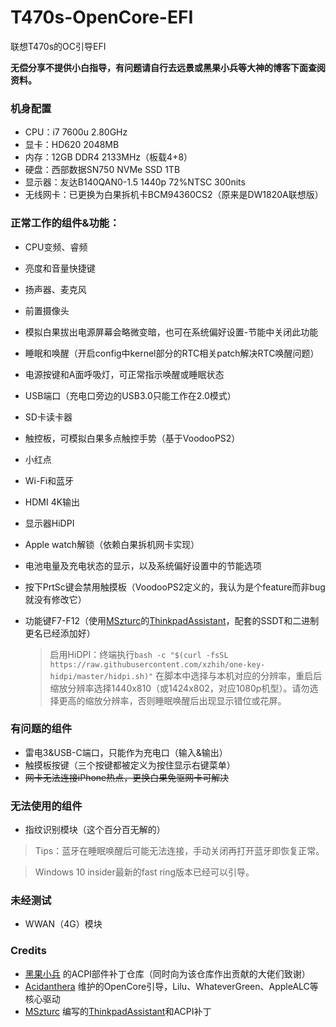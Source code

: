 # T470s-OpenCore-EFI
联想T470s的OC引导EFI

**无偿分享不提供小白指导，有问题请自行去远景或黑果小兵等大神的博客下面查阅资料。**

### 机身配置
- CPU：i7 7600u 2.80GHz
- 显卡：HD620 2048MB
- 内存：12GB DDR4 2133MHz（板载4+8）
- 硬盘：西部数据SN750 NVMe SSD 1TB
- 显示器：友达B140QAN0-1.5 1440p 72%NTSC 300nits 
- 无线网卡：已更换为白果拆机卡BCM94360CS2（原来是DW1820A联想版）

### 正常工作的组件&功能：
- CPU变频、睿频
- 亮度和音量快捷键
- 扬声器、麦克风
- 前置摄像头
- 模拟白果拔出电源屏幕会略微变暗，也可在系统偏好设置-节能中关闭此功能
- 睡眠和唤醒（开启config中kernel部分的RTC相关patch解决RTC唤醒问题）
- 电源按键和A面呼吸灯，可正常指示唤醒或睡眠状态
- USB端口（充电口旁边的USB3.0只能工作在2.0模式）
- SD卡读卡器
- 触控板，可模拟白果多点触控手势（基于VoodooPS2）
- 小红点
- Wi-Fi和蓝牙
- HDMI 4K输出
- 显示器HiDPI
- Apple watch解锁（依赖白果拆机网卡实现）
- 电池电量及充电状态的显示，以及系统偏好设置中的节能选项
- 按下PrtSc键会禁用触摸板（VoodooPS2定义的，我认为是个feature而非bug就没有修改它）
- 功能键F7-F12（使用[MSzturc](https://github.com/MSzturc)的[ThinkpadAssistant](https://github.com/MSzturc/ThinkpadAssistant)，配套的SSDT和二进制更名已经添加好）
	
	> 启用HiDPI：终端执行```bash -c "$(curl -fsSL https://raw.githubusercontent.com/xzhih/one-key-hidpi/master/hidpi.sh)"```
	> 在脚本中选择与本机对应的分辨率，重启后缩放分辨率选择1440x810（或1424x802，对应1080p机型）。请勿选择更高的缩放分辨率，否则睡眠唤醒后出现显示错位或花屏。

### 有问题的组件
- 雷电3&USB-C端口，只能作为充电口（输入&输出）
- 触摸板按键（三个按键都被定义为按住显示右键菜单）
- ~~网卡无法连接iPhone热点，更换白果免驱网卡可解决~~

### 无法使用的组件
- 指纹识别模块（这个百分百无解的）

>  Tips：蓝牙在睡眠唤醒后可能无法连接，手动关闭再打开蓝牙即恢复正常。

>  Windows 10 insider最新的fast ring版本已经可以引导。

### 未经测试
- WWAN（4G）模块

### Credits
- [黑果小兵](https://github.com/daliansky) 的ACPI部件补丁仓库（同时向为该仓库作出贡献的大佬们致谢）
- [Acidanthera](https://github.com/acidanthera) 维护的OpenCore引导，Lilu、WhateverGreen、AppleALC等核心驱动
- [MSzturc](https://github.com/MSzturc) 编写的[ThinkpadAssistant](https://github.com/MSzturc/ThinkpadAssistant)和ACPI补丁